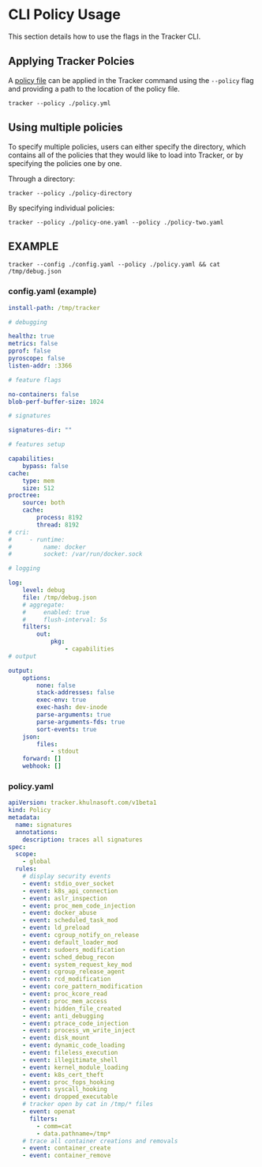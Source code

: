# CLI Policy Usage

This section details how to use the flags in the Tracker CLI.

## Applying Tracker Polcies

A [policy file](../index.md) can be applied in the Tracker command using the `--policy` flag and providing a path to the location of the policy file.

```console
tracker --policy ./policy.yml
```

## Using multiple policies

To specify multiple policies, users can either specify the directory, which contains all of the policies that they would like to load into Tracker, or by specifying the policies one by one.

Through a directory:

```console
tracker --policy ./policy-directory
```

By specifying individual policies:

```console
tracker --policy ./policy-one.yaml --policy ./policy-two.yaml 
```

## EXAMPLE

```console
tracker --config ./config.yaml --policy ./policy.yaml && cat /tmp/debug.json
```

### config.yaml (example)

```yaml
install-path: /tmp/tracker

# debugging

healthz: true
metrics: false
pprof: false
pyroscope: false
listen-addr: :3366

# feature flags

no-containers: false
blob-perf-buffer-size: 1024

# signatures

signatures-dir: ""

# features setup

capabilities:
    bypass: false
cache:
    type: mem
    size: 512
proctree:
    source: both
    cache:
        process: 8192
        thread: 8192
# cri:
#     - runtime:
#         name: docker
#         socket: /var/run/docker.sock

# logging

log:
    level: debug
    file: /tmp/debug.json
    # aggregate:
    #     enabled: true
    #     flush-interval: 5s
    filters:
        out:
            pkg:
                - capabilities
# output

output:
    options:
        none: false
        stack-addresses: false
        exec-env: true
        exec-hash: dev-inode
        parse-arguments: true
        parse-arguments-fds: true
        sort-events: true
    json:
        files:
            - stdout
    forward: []
    webhook: []
```

### policy.yaml

```yaml
apiVersion: tracker.khulnasoft.com/v1beta1
kind: Policy
metadata:
  name: signatures
  annotations:
    description: traces all signatures
spec:
  scope:
    - global
  rules:
    # display security events
    - event: stdio_over_socket
    - event: k8s_api_connection
    - event: aslr_inspection
    - event: proc_mem_code_injection
    - event: docker_abuse
    - event: scheduled_task_mod
    - event: ld_preload
    - event: cgroup_notify_on_release
    - event: default_loader_mod
    - event: sudoers_modification
    - event: sched_debug_recon
    - event: system_request_key_mod
    - event: cgroup_release_agent
    - event: rcd_modification
    - event: core_pattern_modification
    - event: proc_kcore_read
    - event: proc_mem_access
    - event: hidden_file_created
    - event: anti_debugging
    - event: ptrace_code_injection
    - event: process_vm_write_inject
    - event: disk_mount
    - event: dynamic_code_loading
    - event: fileless_execution
    - event: illegitimate_shell
    - event: kernel_module_loading
    - event: k8s_cert_theft
    - event: proc_fops_hooking
    - event: syscall_hooking
    - event: dropped_executable
    # tracker open by cat in /tmp/* files
    - event: openat
      filters:
        - comm=cat
        - data.pathname=/tmp*
    # trace all container creations and removals
    - event: container_create
    - event: container_remove
```
